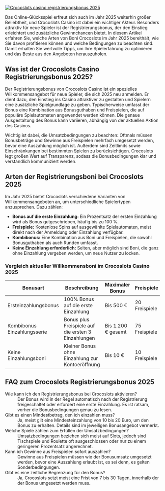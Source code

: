 [![Crocoslots casino registrierungsbonus 2025](https://123-caf.pages.dev/gitsignup.png)](https://vrmoo.ru/Bt82HjjY)

<p>Das Online-Glücksspiel erfreut sich auch im Jahr 2025 weiterhin großer Beliebtheit, und Crocoslots Casino ist dabei ein wichtiger Akteur. Besonders attraktiv für neue Spieler ist der Registrierungsbonus, der den Einstieg erleichtert und zusätzliche Gewinnchancen bietet. In diesem Artikel erfahren Sie, welche Arten von Boni Crocoslots im Jahr 2025 bereithält, wie Sie davon profitieren können und welche Bedingungen zu beachten sind. Damit erhalten Sie wertvolle Tipps, um Ihre Spielerfahrung zu optimieren und das Beste aus den Angeboten herauszuholen.</p>  <h2>Was ist der Crocoslots Casino Registrierungsbonus 2025?</h2> <p>Der Registrierungsbonus von Crocoslots Casino ist ein spezielles Willkommensangebot für neue Spieler, die sich 2025 neu anmelden. Er dient dazu, den Einstieg ins Casino attraktiver zu gestalten und Spielern eine zusätzliche Spielgrundlage zu geben. Typischerweise umfasst der Bonus eine Kombination aus Bonusguthaben und Freispielen, die auf populäre Spielautomaten angewendet werden können. Die genaue Ausgestaltung des Bonus kann variieren, abhängig von der aktuellen Aktion des Casinos.</p>  <p>Wichtig ist dabei, die Umsatzbedingungen zu beachten: Oftmals müssen Bonusbeträge und Gewinne aus Freispielen mehrfach umgesetzt werden, bevor eine Auszahlung möglich ist. Außerdem sind Zeitlimits sowie Einschränkungen bei bestimmten Spielen zu berücksichtigen. Crocoslots legt großen Wert auf Transparenz, sodass die Bonusbedingungen klar und verständlich kommuniziert werden.</p>  <h2>Arten der Registrierungsboni bei Crocoslots 2025</h2> <p>Im Jahr 2025 bietet Crocoslots verschiedene Varianten von Willkommensangeboten an, um unterschiedliche Spielertypen anzusprechen. Dazu zählen:</p> <ul>   <li><strong>Bonus auf die erste Einzahlung:</strong> Ein Prozentsatz der ersten Einzahlung wird als Bonus gutgeschrieben, häufig bis zu 100 %.</li>   <li><strong>Freispiele:</strong> Kostenlose Spins auf ausgewählte Spielautomaten, meist direkt nach der Anmeldung oder Einzahlung verfügbar.</li>   <li><strong>Kombibonus:</strong> Eine Kombination aus Boni und Freispielen, die sowohl Bonusguthaben als auch Runden umfasst.</li>   <li><strong>Keine Einzahlung erforderlich:</strong> Selten, aber möglich sind Boni, die ganz ohne Einzahlung vergeben werden, um neue Nutzer zu locken.</li> </ul>  <h3>Vergleich aktueller Willkommensboni im Crocoslots Casino 2025</h3> <table>   <thead>     <tr>       <th>Bonusart</th>       <th>Beschreibung</th>       <th>Maximaler Bonus</th>       <th>Freispiele</th>       <th>Umsatzbedingungen</th>     </tr>   </thead>   <tbody>     <tr>       <td>Ersteinzahlungsbonus</td>       <td>100% Bonus auf die erste Einzahlung</td>       <td>Bis 500 €</td>       <td>20 Freispiele</td>       <td>30x Bonus</td>     </tr>     <tr>       <td>Kombibonus Einzahlungsserie</td>       <td>Bonus plus Freispiele auf die ersten 3 Einzahlungen</td>       <td>Bis 1.200 € gesamt</td>       <td>75 Freispiele</td>       <td>35x Bonus</td>     </tr>     <tr>       <td>Keine Einzahlungsboni</td>       <td>Kleiner Bonus ohne Einzahlung zur Kontoeröffnung</td>       <td>Bis 10 €</td>       <td>10 Freispiele</td>       <td>40x Bonus</td>     </tr>   </tbody> </table>  <h2>FAQ zum Crocoslots Registrierungsbonus 2025</h2> <dl>   <dt>Wie kann ich den Registrierungsbonus bei Crocoslots aktivieren?</dt>   <dd>Der Bonus wird in der Regel automatisch nach der Registrierung freigeschaltet oder erfordert eine erste Einzahlung. Es ist ratsam, vorher die Bonusbedingungen genau zu lesen.</dd>    <dt>Gibt es einen Mindestbetrag, den ich einzahlen muss?</dt>   <dd>Ja, meist gilt eine Mindesteinzahlung von 10 bis 20 Euro, um den Bonus zu erhalten. Details sind im jeweiligen Bonusangebot vermerkt.</dd>    <dt>Welche Spiele zählen zum Erfüllen der Umsatzbedingungen?</dt>   <dd>Umsatzbedingungen beziehen sich meist auf Slots, jedoch sind Tischspiele und Roulette oft ausgeschlossen oder nur zu einem geringeren Prozentsatz angerechnet.</dd>    <dt>Kann ich Gewinne aus Freispielen sofort auszahlen?</dt>   <dd>Gewinne aus Freispielen müssen wie der Bonusumsatz umgesetzt werden, bevor eine Auszahlung erlaubt ist, es sei denn, es gelten Sonderbedingungen.</dd>    <dt>Gibt es eine zeitliche Begrenzung für den Bonus?</dt>   <dd>Ja, Crocoslots setzt meist eine Frist von 7 bis 30 Tagen, innerhalb der der Bonus umgesetzt werden muss.</dd> </dl>